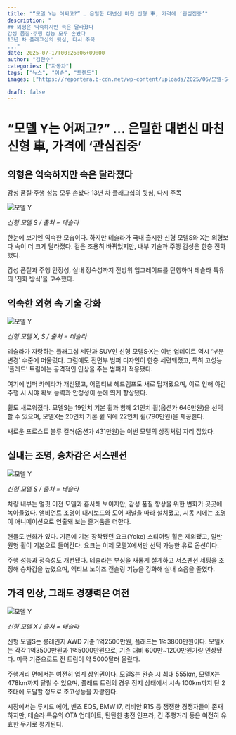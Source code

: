 ```yaml
---
title: "“모델 Y는 어쩌고?” … 은밀한 대변신 마친 신형 車, 가격에 ‘관심집중’"
description: "
## 외형은 익숙하지만 속은 달라졌다
감성 품질·주행 성능 모두 손봤다
13년 차 플래그십의 뒷심, 다시 주목
..."
date: 2025-07-17T00:26:06+09:00
author: "김한수"
categories: ["자동차"]
tags: ["뉴스", "이슈", "트렌드"]
images: ["https://reportera.b-cdn.net/wp-content/uploads/2025/06/모델-S-1024x576.jpg"]

draft: false
---
```


# “모델 Y는 어쩌고?” … 은밀한 대변신 마친 신형 車, 가격에 ‘관심집중’


## 외형은 익숙하지만 속은 달라졌다
감성 품질·주행 성능 모두 손봤다
13년 차 플래그십의 뒷심, 다시 주목


![모델 Y](https://reportera.b-cdn.net/wp-content/uploads/2025/06/모델-S-1024x576.jpg)

*신형 모델 S / 출처 = 테슬라*

한눈에 보기엔 익숙한 모습이다. 하지만 테슬라가 국내 출시한 신형 모델S와 X는 외형보다 속이 더 크게 달라졌다. 겉은 조용히 바뀌었지만, 내부 기술과 주행 감성은 한층 진화했다.

감성 품질과 주행 안정성, 실내 정숙성까지 전방위 업그레이드를 단행하며 테슬라 특유의 ‘진화 방식’을 고수했다.


## 익숙한 외형 속 기술 강화


![모델 Y](https://reportera.b-cdn.net/wp-content/uploads/2025/06/테슬라-신형-모델-S-X-1024x768.jpg)

*신형 모델 X, S / 출처 = 테슬라*

테슬라가 자랑하는 플래그십 세단과 SUV인 신형 모델S·X는 이번 업데이트 역시 ‘부분 변경’ 수준에 머물렀다. 그럼에도 전면부 범퍼 디자인이 한층 세련돼졌고, 특히 고성능 ‘플래드’ 트림에는 공격적인 인상을 주는 범퍼가 적용됐다.

여기에 범퍼 카메라가 개선됐고, 어댑티브 헤드램프도 새로 탑재됐으며, 이로 인해 야간 주행 시 시야 확보 능력과 안정성이 눈에 띄게 향상됐다.

휠도 새로워졌다. 모델S는 19인치 기본 휠과 함께 21인치 휠(옵션가 646만원)을 선택할 수 있으며, 모델X는 20인치 기본 휠 외에 22인치 휠(790만원)을 제공한다.

새로운 프로스트 블루 컬러(옵션가 431만원)는 이번 모델의 상징처럼 자리 잡았다.


## 실내는 조명, 승차감은 서스펜션


![모델 Y](https://reportera.b-cdn.net/wp-content/uploads/2025/06/신형-모델-S-1-1024x768.jpg)

*신형 모델 S / 출처 = 테슬라*

차량 내부는 얼핏 이전 모델과 흡사해 보이지만, 감성 품질 향상을 위한 변화가 곳곳에 녹아들었다. 앰비언트 조명이 대시보드와 도어 패널을 따라 설치됐고, 시동 시에는 조명이 애니메이션으로 연출돼 보는 즐거움을 더한다.

핸들도 변화가 있다. 기존에 기본 장착됐던 요크(Yoke) 스티어링 휠은 제외됐고, 일반 원형 휠이 기본으로 들어간다. 요크는 이제 모델X에서만 선택 가능한 유료 옵션이다.

주행 성능과 정숙성도 개선됐다. 테슬라는 부싱을 새롭게 설계하고 서스펜션 세팅을 조정해 승차감을 높였으며, 액티브 노이즈 캔슬링 기능을 강화해 실내 소음을 줄였다.


## 가격 인상, 그래도 경쟁력은 여전


![모델 Y](https://reportera.b-cdn.net/wp-content/uploads/2025/06/신형-모델-X-1024x768.jpg)

*신형 모델 X / 출처 = 테슬라*

신형 모델S는 롱레인지 AWD 기준 1억2500만원, 플래드는 1억3800만원이다. 모델X는 각각 1억3500만원과 1억5000만원으로, 기존 대비 600만~1200만원가량 인상됐다. 미국 기준으로도 전 트림이 약 5000달러 올랐다.

주행거리 면에서는 여전히 업계 상위권이다. 모델S는 완충 시 최대 555km, 모델X는 478km까지 달릴 수 있으며, 플래드 트림의 경우 정지 상태에서 시속 100km까지 단 2초대에 도달할 정도로 초고성능을 자랑한다.

시장에서는 루시드 에어, 벤츠 EQS, BMW i7, 리비안 R1S 등 쟁쟁한 경쟁자들이 존재하지만, 테슬라 특유의 OTA 업데이트, 탄탄한 충전 인프라, 긴 주행거리 등은 여전히 유효한 무기로 평가된다.
